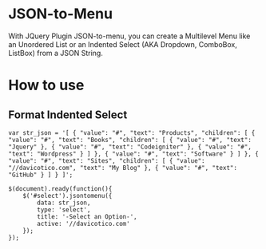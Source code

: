 # JSON-to-Menu
With JQuery Plugin JSON-to-menu, you can create a Multilevel Menu like an Unordered List or an Indented Select (AKA Dropdown, ComboBox, ListBox) from a JSON String. 
# How to use
## Format Indented Select
```
var str_json = '[ { "value": "#", "text": "Products", "children": [ { "value": "#", "text": "Books", "children": [ { "value": "#", "text": "Jquery" }, { "value": "#", "text": "Codeigniter" }, { "value": "#", "text": "Wordpress" } ] }, { "value": "#", "text": "Software" } ] }, { "value": "#", "text": "Sites", "children": [ { "value": "//davicotico.com", "text": "My Blog" }, { "value": "#", "text": "GitHub" } ] } ]';

$(document).ready(function(){
    $('#select').jsontomenu({
        data: str_json, 
        type: 'select', 
        title: '-Select an Option-',
        active: '//davicotico.com'
    });
});

